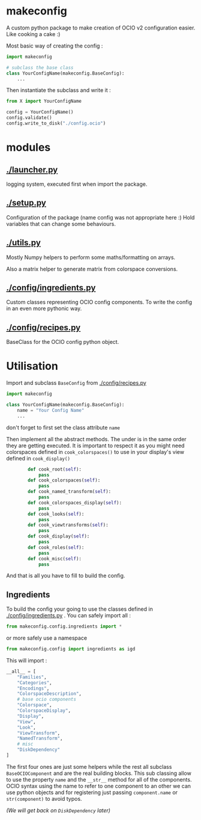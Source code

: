 # makeconfig

A custom python package to make creation of OCIO v2 configuration easier.
Like cooking a cake :)

Most basic way of creating the config :

```python
import makeconfig

# subclass the base class
class YourConfigName(makeconfig.BaseConfig):
	...
```

Then instantiate the subclass and write it :

```python
from X import YourConfigName

config = YourConfigName()
config.validate()
config.write_to_disk("./config.ocio")

```



# modules

## [./launcher.py](./launcher.py)

logging system, executed first when import the package.

## [./setup.py](./setup.py)

Configuration of the package (name config was not appropriate here :)
Hold variables that can change some behaviours.

## [./utils.py](./utils.py)

Mostly Numpy helpers to perform some maths/formatting on arrays.

Also a matrix helper to generate matrix from colorspace conversions.

## [./config/ingredients.py](./config/ingredients.py)

Custom classes representing OCIO config components.
To write the config in an even more pythonic way.

## [./config/recipes.py](./config/recipes.py)

BaseClass for the OCIO config python object.

# Utilisation

Import and subclass `BaseConfig` from [./config/recipes.py](./config/recipes.py)

```python
import makeconfig

class YourConfigName(makeconfig.BaseConfig):
	name = "Your Config Name"
    ...
```

don't forget to first set the class attribute `name`

Then implement all the abstract methods. The under is in the same order they are getting executed. It is important to respect it as you might need colorspaces defined in `cook_colorspaces()` to use in your display's view defined in `cook_display()`

```python
        def cook_root(self):
            pass
        def cook_colorspaces(self):
            pass
        def cook_named_transform(self):
            pass
        def cook_colorspaces_display(self):
            pass
        def cook_looks(self):
            pass
        def cook_viewtransforms(self):
            pass
        def cook_display(self):
            pass
        def cook_roles(self):
            pass
        def cook_misc(self):
            pass

```

And that is all you have to fill to build the config.

## Ingredients

To build the config your going to use the classes defined in [./config/ingredients.py](./config/ingredients.py) . You can safely import all :

```python
from makeconfig.config.ingredients import *
```

or more safely use a namespace

```python
from makeconfig.config import ingredients as igd
```

This will import :

```python
__all__ = [
    "Families",
    "Categories",
    "Encodings",
    "ColorspaceDescription",
    # base ocio components
    "Colorspace",
    "ColorspaceDisplay",
    "Display",
    "View",
    "Look",
    "ViewTransform",
    "NamedTransform",
    # misc
    "DiskDependency"
]
```

The first four ones are just some helpers while the rest all subclass `BaseOCIOComponent` and are the real building blocks. This sub classing allow to use the property `name` and the `__str__` method for all of the components. OCIO syntax using the name to refer to one component to an other we can use python objects and for registering just passing `component.name` or `str(component)` to avoid typos.

*(We will get back on `DiskDependency` later)*

[comment]: # "TODO: finish wip"

